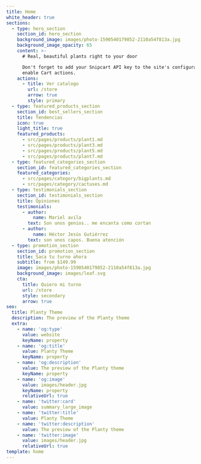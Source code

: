 ```yaml
---
title: Home
white_header: true
sections:
  - type: hero_section
    section_id: hero_section
    background_image: images/photo-1590540179852-2110a54f813a.jpg
    background_image_opacity: 65
    content: >-
      # Real, beautiful plants right to your door

      Don't forget to add your Snipcart API key to the site's configuration to
      enable Cart actions.
    actions:
      - title: Ver catalogo
        url: /store
        arrow: true
        style: primary
  - type: featured_products_section
    section_id: best_sellers_section
    title: Tendencias
    icon: true
    light_title: true
    featured_products:
      - src/pages/products/plant1.md
      - src/pages/products/plant3.md
      - src/pages/products/plant5.md
      - src/pages/products/plant7.md
  - type: featured_categories_section
    section_id: featured_categories_section
    featured_categories:
      - src/pages/category/bigplants.md
      - src/pages/category/cactuses.md
  - type: testimonials_section
    section_id: testimonials_section
    title: Opiniones
    testimonials:
      - author:
          name: Mariel avila
        text: Son unos genios.. me encanta como cortan
      - author:
          name: Héctor Jesús Gutiérrez
        text: son unos capos. Buena atención
  - type: promotion_section
    section_id: promotion_section
    title: Saca tu turno ahora
    subtitle: from $149.99
    image: images/photo-1590540179852-2110a54f813a.jpg
    background_image: images/leaf.svg
    cta:
      title: Quiero mi turno
      url: /store
      style: secondary
      arrow: true
seo:
  title: Planty Theme
  description: The preview of the Planty theme
  extra:
    - name: 'og:type'
      value: website
      keyName: property
    - name: 'og:title'
      value: Planty Theme
      keyName: property
    - name: 'og:description'
      value: The preview of the Planty theme
      keyName: property
    - name: 'og:image'
      value: images/header.jpg
      keyName: property
      relativeUrl: true
    - name: 'twitter:card'
      value: summary_large_image
    - name: 'twitter:title'
      value: Planty Theme
    - name: 'twitter:description'
      value: The preview of the Planty theme
    - name: 'twitter:image'
      value: images/header.jpg
      relativeUrl: true
template: home
---
```

